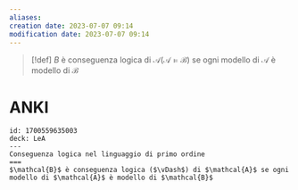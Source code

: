 ```yaml
---
aliases: 
creation date: 2023-07-07 09:14
modification date: 2023-07-07 09:14
---
```


>[!def]
>$B$ è conseguenza logica di $\mathcal{A} (\mathcal{A \vDash B)}$ se ogni modello di $\mathcal{A}$ è modello di $\mathcal{B}$


# ANKI

```anki
id: 1700559635003
deck: LeA
---
Conseguenza logica nel linguaggio di primo ordine
===
$\mathcal{B}$ è conseguenza logica ($\vDash$) di $\mathcal{A}$ se ogni modello di $\mathcal{A}$ è modello di $\mathcal{B}$
```
 